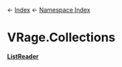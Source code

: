 ← [Index](Api-Index) ← [Namespace Index](Namespace-Index)

# VRage.Collections

**[ListReader](VRage.Collections.ListReader`1)**

